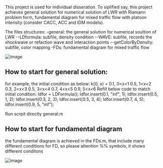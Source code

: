 This project is used for individual disseration.
To siplified say, this project achieves general solution for numerical solution of LWR with Riamann problem form, fundamental diagram for mixed traffic flow with platoon intensity (consider CACC, ACC and IDM models).

The files structures:
-general: the general solution for numerical soultion of LWR
--LDformula: subfile, density condition
--WAVE: subfile, records the shockwave or refaction wave and interaction points
--getColorByDensity: subfile, color mapping
-FDs: fundamental diagram for mixed traffic flow

![image](https://github.com/user-attachments/assets/70dfc7b0-990b-4567-be2d-17251162221b)

## How to start for general solution:
for example, the initial condition as below:
k(0, x) = 0.1,  0<x<1
          0.5,  1<x<2
          0.3,  2<x<3
          0.5,  3<x<4
          0.7,  4<x<5
          0.9,  5<x<6 
Refill below code to match initial condition:
ldfor = LDFormula();
ldfor.insert(0.1, "inf", 1);
ldfor.insert(0.5, 1, 2);
ldfor.insert(0.3, 2, 3);
ldfor.insert(0.5, 3, 4);
ldfor.insert(0.7, 4, 5);
ldfor.insert(0.9, 5, "inf");

Run scrpit directly general.m

## How to start for fundamental diagram
the fundamental diagram is achieved in the FDs.m, that include many different conditions for FD, so please attention %% symbols, it shows different conditons

![image](https://github.com/user-attachments/assets/a5f9852d-4b01-4111-b7a4-ffaedb0a8f46)
